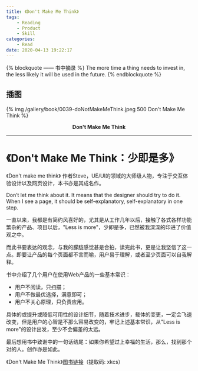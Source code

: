 ```yaml
---
title: 《Don't Make Me Think》
tags:
	- Reading
	- Product
	- Skill
categories:
	- Read
date: 2020-04-13 19:22:17
---
```


{% blockquote —— 书中摘录 %}
The more time a thing needs to invest in, the less likely it will be used in the future.
{% endblockquote %}

<!-- more -->

## 插图
{% img /gallery/book/0039-doNotMakeMeThink.jpeg 500 Don't Make Me Think %}
<p align="center"><b>Don't Make Me Think</b></p>

-----

# 《Don't Make Me Think：少即是多》

《Don't make me think》 作者Steve，UE/UI的领域的大师级人物，专注于交互体验设计以及网页设计，本书亦是其成名作。

Don’t let me think about it. It means that the designer should try to do it. When I see a page, it should be self-explanatory, self-explanatory in one step.

一直以来，我都是有简约风喜好的，尤其是从工作几年以后，接触了各式各样功能繁杂的产品、项目以后，"Less is more"，少即是多，已然被我深深的印进了价值观之中。

而此书要表达的观念，与我的朦胧感觉甚是合拍，读完此书，更是让我坚信了这一点。即要让产品的每个页面都不言而喻，用户易于理解，或者至少页面可以自我解释。

书中介绍了几个用户在使用Web产品的一些基本常识：

- 用户不阅读，只扫描；
- 用户不做最优选择，满意即可；
- 用户不关心原理，只负责应用。

具体的或提升或降低可用性的设计细节，随着技术进步，载体的变更，一定会飞速改变，但是用户的心智是不那么容易改变的，牢记上述基本常识，从"Less is more"的设计出发，至少不会偏差的太远。

最后想用书中致谢中的一句话结尾：如果你希望过上幸福的生活，那么，找到那个对的人。创作亦是如此。

《Don't Make Me Think》[图书链接](https://pan.baidu.com/s/1ZoMVZCIDWSqlOB6AvwaJgA)（提取码: xkcs）